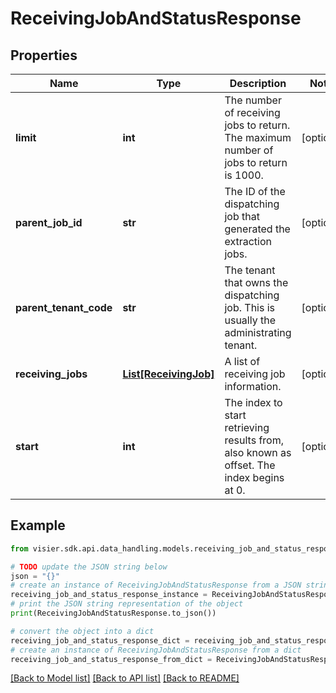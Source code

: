 # ReceivingJobAndStatusResponse


## Properties

Name | Type | Description | Notes
------------ | ------------- | ------------- | -------------
**limit** | **int** | The number of receiving jobs to return. The maximum number of jobs to return is 1000. | [optional] 
**parent_job_id** | **str** | The ID of the dispatching job that generated the extraction jobs. | [optional] 
**parent_tenant_code** | **str** | The tenant that owns the dispatching job. This is usually the administrating tenant. | [optional] 
**receiving_jobs** | [**List[ReceivingJob]**](ReceivingJob.md) | A list of receiving job information. | [optional] 
**start** | **int** | The index to start retrieving results from, also known as offset. The index begins at 0. | [optional] 

## Example

```python
from visier.sdk.api.data_handling.models.receiving_job_and_status_response import ReceivingJobAndStatusResponse

# TODO update the JSON string below
json = "{}"
# create an instance of ReceivingJobAndStatusResponse from a JSON string
receiving_job_and_status_response_instance = ReceivingJobAndStatusResponse.from_json(json)
# print the JSON string representation of the object
print(ReceivingJobAndStatusResponse.to_json())

# convert the object into a dict
receiving_job_and_status_response_dict = receiving_job_and_status_response_instance.to_dict()
# create an instance of ReceivingJobAndStatusResponse from a dict
receiving_job_and_status_response_from_dict = ReceivingJobAndStatusResponse.from_dict(receiving_job_and_status_response_dict)
```
[[Back to Model list]](../README.md#documentation-for-models) [[Back to API list]](../README.md#documentation-for-api-endpoints) [[Back to README]](../README.md)


